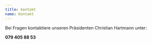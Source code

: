 ```yaml
---
title: kontakt
name: Kontakt
---
```

Bei Fragen kontaktiere unseren Präsidenten Christian Hartmann unter:

**079 405 88 53**
